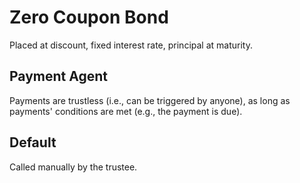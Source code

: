 # Zero Coupon Bond

Placed at discount, fixed interest rate, principal at maturity.

## Payment Agent

Payments are trustless (i.e., can be triggered by anyone), as long as payments'
conditions are met (e.g., the payment is due).

## Default

Called manually by the trustee.

